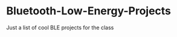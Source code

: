Bluetooth-Low-Energy-Projects
=============================

Just a list of cool BLE projects for the class
